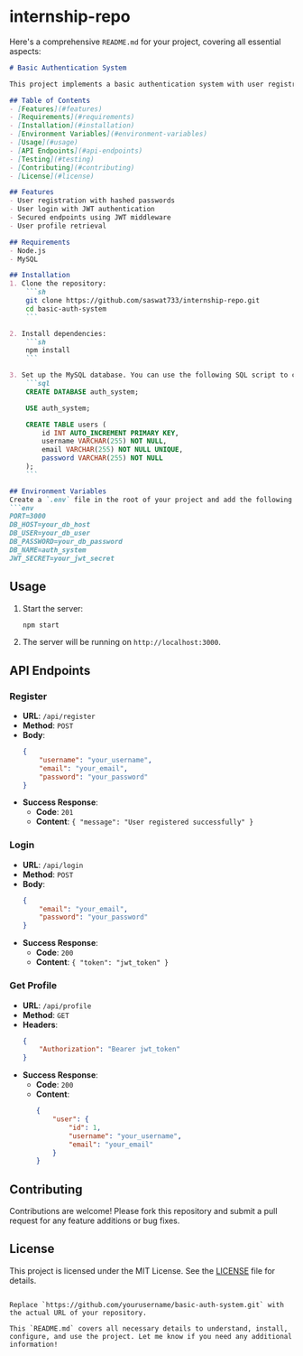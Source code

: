 # internship-repo
Here's a comprehensive `README.md` for your project, covering all essential aspects:

```markdown
# Basic Authentication System

This project implements a basic authentication system with user registration and login functionalities using Node.js, Express, and MySQL. JWT (JSON Web Token) is used for securing the endpoints.

## Table of Contents
- [Features](#features)
- [Requirements](#requirements)
- [Installation](#installation)
- [Environment Variables](#environment-variables)
- [Usage](#usage)
- [API Endpoints](#api-endpoints)
- [Testing](#testing)
- [Contributing](#contributing)
- [License](#license)

## Features
- User registration with hashed passwords
- User login with JWT authentication
- Secured endpoints using JWT middleware
- User profile retrieval

## Requirements
- Node.js
- MySQL

## Installation
1. Clone the repository:
    ```sh
    git clone https://github.com/saswat733/internship-repo.git
    cd basic-auth-system
    ```

2. Install dependencies:
    ```sh
    npm install
    ```

3. Set up the MySQL database. You can use the following SQL script to create the `users` table:
    ```sql
    CREATE DATABASE auth_system;

    USE auth_system;

    CREATE TABLE users (
        id INT AUTO_INCREMENT PRIMARY KEY,
        username VARCHAR(255) NOT NULL,
        email VARCHAR(255) NOT NULL UNIQUE,
        password VARCHAR(255) NOT NULL
    );
    ```

## Environment Variables
Create a `.env` file in the root of your project and add the following environment variables:
```env
PORT=3000
DB_HOST=your_db_host
DB_USER=your_db_user
DB_PASSWORD=your_db_password
DB_NAME=auth_system
JWT_SECRET=your_jwt_secret
```

## Usage
1. Start the server:
    ```sh
    npm start
    ```

2. The server will be running on `http://localhost:3000`.

## API Endpoints

### Register
- **URL**: `/api/register`
- **Method**: `POST`
- **Body**: 
  ```json
  {
      "username": "your_username",
      "email": "your_email",
      "password": "your_password"
  }
  ```
- **Success Response**:
  - **Code**: `201`
  - **Content**: `{ "message": "User registered successfully" }`

### Login
- **URL**: `/api/login`
- **Method**: `POST`
- **Body**: 
  ```json
  {
      "email": "your_email",
      "password": "your_password"
  }
  ```
- **Success Response**:
  - **Code**: `200`
  - **Content**: `{ "token": "jwt_token" }`

### Get Profile
- **URL**: `/api/profile`
- **Method**: `GET`
- **Headers**: 
  ```json
  {
      "Authorization": "Bearer jwt_token"
  }
  ```
- **Success Response**:
  - **Code**: `200`
  - **Content**: 
    ```json
    {
        "user": {
            "id": 1,
            "username": "your_username",
            "email": "your_email"
        }
    }
    ```


## Contributing
Contributions are welcome! Please fork this repository and submit a pull request for any feature additions or bug fixes.

## License
This project is licensed under the MIT License. See the [LICENSE](LICENSE) file for details.
```

Replace `https://github.com/yourusername/basic-auth-system.git` with the actual URL of your repository. 

This `README.md` covers all necessary details to understand, install, configure, and use the project. Let me know if you need any additional information!

